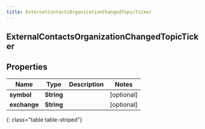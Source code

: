 ```yaml
---
title: ExternalContactsOrganizationChangedTopicTicker
---
```

## ExternalContactsOrganizationChangedTopicTicker


## Properties

| Name | Type | Description | Notes |
| ------------ | ------------- | ------------- | ------------- |
| **symbol** | <!----><!---->**String**<!----> |  |  [optional] |
| **exchange** | <!----><!---->**String**<!----> |  |  [optional] |
{: class="table table-striped"}



